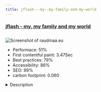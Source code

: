 ```yaml
---
title: jflash---my--my-family-and-my-world
---
```


<div style="height: 3rem">
  <a href="https://www.raudmaa.eu"><h3>jflash - my, my family and my world</h3></a>
</div>
<img loading="lazy" src="/images/thumbs/raudmaa.eu.jpg" alt="Screenshot of raudmaa.eu" />
<ul>
  <li>Performace: 51%</li>
  <li>
    First contentful paint:
    3.47Sec
  </li>
  <li>Best practices: 79%</li>
  <li>Accessibility: 86%</li>
  <li>SEO: 99%</li>
  <li>carbon footprint: 0.060</li>
</ul>
<details>
  <summary>Description</summary>
  <p>This is blogging website. I wrote about my familiy, where i travel, what i think, about my intrests etc. For first i made this site to learn and translate Mambo :)Built on Joomla51 produced template. Its a blog site, so i dont use there many extensions. I am big Fabrik fan, so i use Fabrik for testing. For gallery i use Phoca Gallery. And some plugins for typography in articles.</p>
</details>

